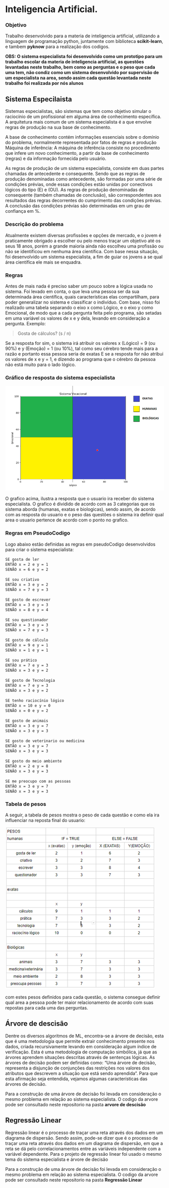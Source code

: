 # Inteligencia Artificial.

### Objetivo
Trabalho desenvolvido para a materia de inteligencia artificial, utilizando a linguagem de programação python, juntamente com biblioteca **scikit-learn**, e tambem **pyknow** para a realização dos codigos.

**OBS: O sistema especialista foi desenvolvido como um prototipo para um trabalho escolar da materia de inteligencia artificial, as questões levantadas neste trabalho, bem como as perguntas e o peso que cada uma tem, não condiz como um sistema desenvolvido por supervisão de um especialista na area, sendo assim cada questão levantada neste trabalho foi realizada por nós alunos**

## Sistema Especilaista
Sistemas especialistas, são sistemas que tem como objetivo simular o raciocínio de um profissional em alguma área de conhecimento específica. A arquitetura mais comum de um sistema especialista é a que envolve regras de produção na sua base de conhecimento. 

A base de conhecimento contém informações essenciais sobre o domínio do problema, normalmente representada por fatos de regras e produção Máquina de inferência: A máquina de inferência consiste no procedimento que infere um novo conhecimento, a partir da base de conhecimento (regras) e da informação fornecida pelo usuário.

As regras de produção de um sistema especialista, consiste em duas partes chamadas de antecedente e consequente. Sendo que as regras de produção denominadas como antecedente, são formadas por uma série de condições prévias, onde essas condições estão 	unidas por conectivos lógicos 	do tipo (E) e (OU). As regras de produção denominadas de consequente (também chamadas de conclusão), são correspondentes aos resultados das regras decorrentes do cumprimento das condições prévias. A conclusão das condições prévias são determinadas em um grau de confiança em %.

### Descrição do problema
Atualmente existem diversas profissões e opções de mercado, e o jovem é praticamente obrigado a escolher ou pelo menos traçar um objetivo até os seus 18 anos, porém a grande maioria ainda não escolheu uma profissão ou não se identificou em nenhuma área científica. Com base nessa situação, foi desenvolvido um sistema especialista, a fim de guiar os jovens a se qual área científica ele mais se enquadra.

### Regras

Antes de mais nada é preciso saber um pouco sobre a lógica usada no sistema. Foi levado em conta, o que leva uma pessoa ser da sua determinada área científica, quais características elas compartilham, para poder generalizar no sistema e classificar o indivíduo. Com base, nisso foi realizado uma tabela separando o eixo x como Lógico, e o eixo y como Emocional, de modo que a cada pergunta feita pelo programa, são setadas em uma variável os valores de x e y dela, levando em consideração a pergunta.
	Exemplo:

>Gosta de cálculos? (s / n)

Se a resposta for sim, o sistema irá atribuir os valores x (Lógico) = 9 (ou 90%) e y (Emoção) = 1 (ou 10%), tal como seu cérebro tende mais para a razão e portanto essa pessoa seria de exatas
E se a resposta for não atribui os valores de x e y = 1, e dizendo ao programa que o cérebro da pessoa não está muito para o lado lógico.

### Gráfico de resposta do sistema especialista

![alt text](./imagens/Tabela.png)

O grafico acima, ilustra a resposta que o usuario ira receber do sistema especialista. O grafico é dividido de acordo com as 3 categorias que os sistema aborda (humanas, exatas e biologicas), sendo assim, de acordo com as resposta do usuario e o peso das questões o sistema ira definir qual area o usuario pertence de acordo com o ponto no grafico. 

### Regras em PseudoCodigo

Logo abaixo estão definidas as regras em pseudoCodigo desenvolvidos para criar o sistema especialista:

```
SE gosta de ler
ENTÃO x = 2 e y = 1
SENÃO x = 6 e y = 2

SE sou criativo
ENTÃO x = 3 e y = 2
SENÃO x = 7 e y = 3

SE gosto de escrever
ENTÃO x = 3 e y = 3
SENÃO x = 8 e y = 4

SE sou questionador
ENTÃO x = 3 e y = 3
SENÃO x = 7 e y = 3

SE gosto de cálculo
ENTÃO x = 9 e y = 1
SENÃO x = 1 e y = 1

SE sou prático
ENTÃO x = 7 e y = 3
SENÃO x = 3 e y = 2

SE gosto de Tecnologia
ENTÃO x = 7 e y = 3
SENÃO x = 3 e y = 2

SE tenho raciocínio lógico
ENTÃO x = 10 e y = 0
SENÃO x = 0 e y = 2

SE gosto de animais
ENTÃO x = 3 e y = 7
SENÃO x = 3 e y = 3

SE gosto de veterinario ou medicina
ENTÃO x = 3 e y = 7
SENÃO x = 3 e y = 3

SE gosto do meio ambiente
ENTÃO x = 2 e y = 8
SENÃO x = 3 e y = 3

SE me preocupo com as pessoas
ENTÃO x = 3 e y = 7
SENÃO x = 3 e y = 3
```

### Tabela de pesos

A seguir, a tabela de pesos mostra o peso de cada questão e como ela ira influenciar na reposta final do usuario:

![alt text](./imagens/pesos.png)

com estes pesos definidos para cada questão, o sistema consegue definir qual area a pessoa pode ter maior relacionamento de acordo com suas repostas para cada uma das perguntas.

## Árvore de descisão

Dentre os diversos algoritmos de ML, encontra-se a árvore de decisão, esta que é uma metodologia que permite extrair conhecimento presente nos dados, criada recursivamente levando em consideração algum índice de verificação. Esta é uma metodologia de computação simbólica, já que as árvores aprendem situações descritas através de sentenças lógicas. As árvores de decisão podem ser definidas como: “Uma árvore de decisão, representa a disjunção de conjunções das restrições nos valores dos atributos que descrevem a situação que está sendo aprendida”. Para que esta afirmação seja entendida, vejamos algumas características das árvores de decisão.

Para a construção de uma árvore de decisão foi levada em consideração o mesmo problema em relação ao sistema especialista. O codigo da arvore pode ser consultado neste repositorio na pasta **arvore de descisão**

## Regressão Linear

Regressão linear é o processo de traçar uma reta através dos dados em um diagrama de dispersão. Sendo assim, pode-se dizer que é o processo de traçar uma reta através dos dados em um diagrama de dispersão, em que a reta se dá pelo correlacionamentos entre as variáveis independente com a variável dependente. Para o projeto de regressão linear foi usado o mesmo tema do sistema especialista e árvore de decisão

Para a construção de uma árvore de decisão foi levada em consideração o mesmo problema em relação ao sistema especialista. O codigo da arvore pode ser consultado neste repositorio na pasta **Regressão Linear**
